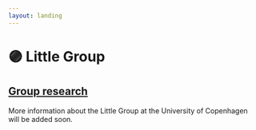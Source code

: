 ```yaml
---
layout: landing
---
```


# 🟣 Little Group

## [Group research](https://renew.ku.dk/research/reseach-groups/little-group/#collapse-1582021919959)

More information about the Little Group at the University of Copenhagen will be added soon.&#x20;
